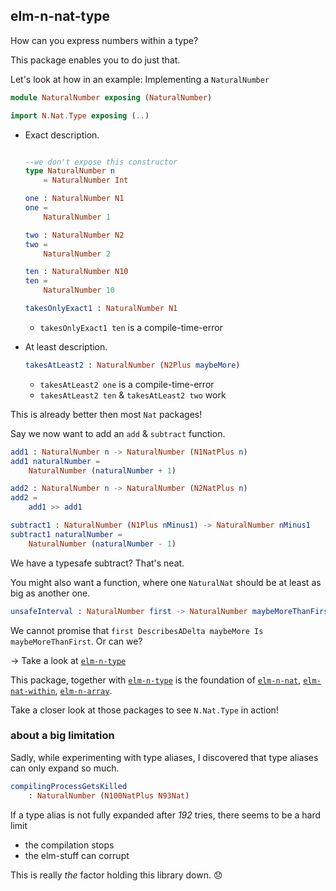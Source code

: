 ## elm-n-nat-type

How can you express numbers within a type?

This package enables you to do just that.

Let's look at how in an example: Implementing a `NaturalNumber`

```elm
module NaturalNumber exposing (NaturalNumber)

import N.Nat.Type exposing (..)
```

- Exact description.
    ```elm

    --we don't expose this constructor
    type NaturalNumber n
        = NaturalNumber Int
    
    one : NaturalNumber N1
    one =
        NaturalNumber 1
    
    two : NaturalNumber N2
    two =
        NaturalNumber 2
    
    ten : NaturalNumber N10
    ten =
        NaturalNumber 10
    
    takesOnlyExact1 : NaturalNumber N1
    ```
    - `takesOnlyExact1 ten` is a compile-time-error

- At least description.
    ```elm
    takesAtLeast2 : NaturalNumber (N2Plus maybeMore)
    ```
    - `takesAtLeast2 one` is a compile-time-error
    - `takesAtLeast2 ten` & `takesAtLeast2 two` work

This is already better then most `Nat` packages!

Say we now want to add an `add` & `subtract` function.

```elm
add1 : NaturalNumber n -> NaturalNumber (N1NatPlus n)
add1 naturalNumber =
    NaturalNumber (naturalNumber + 1)

add2 : NaturalNumber n -> NaturalNumber (N2NatPlus n)
add2 =
    add1 >> add1

subtract1 : NaturalNumber (N1Plus nMinus1) -> NaturalNumber nMinus1
subtract1 naturalNumber =
    NaturalNumber (naturalNumber - 1)
```

We have a typesafe subtract? That's neat.

You might also want a function, where one `NaturalNat` should be at least as big as another one.

```elm
unsafeInterval : NaturalNumber first -> NaturalNumber maybeMoreThanFirst -> Interval
```

We cannot promise that `first DescribesADelta maybeMore Is maybeMoreThanFirst`. Or can we?

→ Take a look at [`elm-n-type`][elm-n-type]


This package, together with [`elm-n-type`][elm-n-type] is the foundation of [`elm-n-nat`][elm-n-nat], [`elm-nat-within`][elm-nat-within], [`elm-n-array`][elm-n-array].

Take a closer look at those packages to see `N.Nat.Type` in action!

### about a big limitation

Sadly, while experimenting with type aliases, I discovered that type aliases can only expand so much.

```elm
compilingProcessGetsKilled
    : NaturalNumber (N100NatPlus N93Nat)
```

If a type alias is not fully expanded after _192_ tries, there seems to be a hard limit

- the compilation stops
- the elm-stuff can corrupt

This is really _the_ factor holding this library down. 😞

[elm-n-type]: https://package.elm-lang.org/packages/indique/elm-n-type/latest/
[elm-n-nat]: https://package.elm-lang.org/packages/indique/elm-n-nat/latest/
[elm-nat-within]: https://package.elm-lang.org/packages/indique/elm-nat-within/latest/
[elm-n-array]: https://package.elm-lang.org/packages/indique/elm-n-array/latest/
